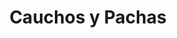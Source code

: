 ---
title: "Cauchos y Pachas"
url: /barrios-unidos/cauchos-y-pachas/
shop: piezas de automóviles
---